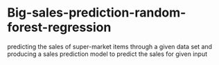 # Big-sales-prediction-random-forest-regression
predicting the sales of super-market items through a given data set and producing a sales prediction model to predict the sales for given input
